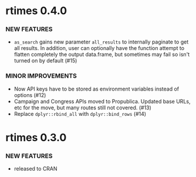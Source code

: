 rtimes 0.4.0
===============

### NEW FEATURES 

* `as_search` gains new parameter `all_results` to internally 
paginate to get all results. In addition, user can optionally
have the function attempt to flatten completely the output 
data.frame, but sometimes may fail so isn't turned on by 
default (#15)

### MINOR IMPROVEMENTS

* Now API keys have to be stored as environment variables instead
of options (#12)
* Campaign and Congress APIs moved to Propublica. Updated base URLs, etc
for the move, but many routes still not covered. (#13)
* Replace `dplyr::rbind_all` with `dplyr::bind_rows` (#14)


rtimes 0.3.0
===============

### NEW FEATURES 

* released to CRAN

